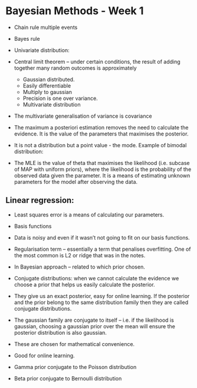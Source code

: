# Bayesian Methods - Week 1

* Chain rule multiple events

* Bayes rule

* Univariate distribution:

* Central limit theorem – under certain conditions, the result of adding together many random outcomes is approximately 

	* Gaussian distributed.
	* Easily differentiable
	* Multiply to gaussian
	* Precision is one over variance.
	* Multivariate distribution

* The multivariate generalisation of variance is covariance

* The maximum a posteriori estimation removes the need to calculate the evidence. It is the value of the parameters that maximises the posterior. 

* It is not a distribution but a point value - the mode. Example of bimodal distribution:


* The MLE is the value of theta that maximises the likelihood (i.e. subcase of MAP with uniform priors), where the likelihood is the probability of the observed data given the parameter. It is a means of estimating unknown parameters for the model after observing the data.

## Linear regression:

* Least squares error is a means of calculating our parameters.

* Basis functions

* Data is noisy and even if it wasn’t not going to fit on our basis functions.

* Regularisation term – essentially a term that penalises overfitting. One of the most common is L2 or ridge that was in the notes.

* In Bayesian approach – related to which prior chosen.

* Conjugate distributions: when we cannot calculate the evidence we choose a prior that helps us easily calculate the posterior.

* They give us an exact posterior, easy for online learning. If the posterior and the prior belong to the same distribution family then they are called conjugate distributions. 

* The gaussian family are conjugate to itself – i.e. if the likelihood is gaussian, choosing a gaussian prior over the mean will ensure the posterior distribution is also gaussian.

* These are chosen for mathematical convenience.

* Good for online learning.

* Gamma prior conjugate to the Poisson distribution

* Beta prior conjugate to Bernoulli distribution

